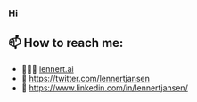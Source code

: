 ### Hi

## 📫 How to reach me: 
- 🧑🏽‍💻 [lennert.ai](https://lennert.ai/)
- 🦆 https://twitter.com/lennertjansen
- 🔗 https://www.linkedin.com/in/lennertjansen/

<!--
**lennertjansen/lennertjansen** is a ✨ _special_ ✨ repository because its `README.md` (this file) appears on your GitHub profile.

Here are some ideas to get you started:

- 🔭 I’m currently working on ...
- 🌱 I’m currently learning ...
- 👯 I’m looking to collaborate on ...
- 🤔 I’m looking for help with ...
- 💬 Ask me about ...
- 📫 How to reach me: 
- 😄 Pronouns: ...
- ⚡ Fun fact: ...
-->
